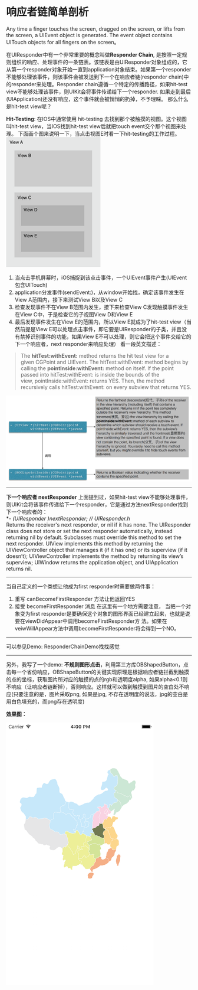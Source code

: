 响应者链简单剖析
=================

Any time a finger touches the screen, dragged on the screen, or lifts from the screen, a UIEvent object is generated. The event object contains UITouch objects for all fingers on the screen。  

在UIResponder中有一个非常重要的概念叫做**Responder Chain**, 是按照一定规则组织的响应、处理事件的一条链表。该链表是由UIResponder对象组成的，它从第一个responder对象开始一直到application对象结束。如果第一个responder不能够处理该事件，则该事件会被发送到下一个在响应者链(responder chain)中的responder来处理。Responder chain遵循一个特定的传播路径，如果hit-test view不能够处理该事件，则UIKit会将事件传递给下一个responder. 如果走到最后(UIApplication)还没有响应，这个事件就会被悄悄的扔掉，不予理睬。 那么什么是hit-test view呢？  

**Hit-Testing**: 在IOS中通常使用 hit-testing 去找到那个被触摸的视图。这个视图叫hit-test view，当IOS找到hit-test view后就把touch event交个那个视图来处理。
下面画个图来说明一下，当点击视图E时看一下hit-testing的工作过程。  
![](./images/1.png)     

1. 当点击手机屏幕时，iOS捕捉到该点击事件，一个UIEvent事件产生(UIEvent包含UITouch)
2. application分发事件(sendEvent:)，从window开始找，确定该事件发生在View A范围内，接下来测试View B以及View C
3. 检查发现事件不在View B范围内发生，接下来检查View C发现触摸事件发生在View C中，于是检查它的子视图View D和View E
4. 最后发现事件发生在View E的范围内，所以View E就成为了hit-test view（当然前提是View E可以处理点击事件，即它要是UIResponder的子类，并且没有禁掉识别事件的功能，如果View E不可以处理，则它会把这个事件交给它的下一个响应者，next responder来响应处理）
看一段英文描述：  

> The **hitTest:withEvent:** method returns the hit test view for a given CGPoint and UIEvent. The hitTest:withEvent: method begins by calling the **pointInside:withEvent:** method on itself. If the point passed into hitTest:withEvent: is inside the bounds of the view, pointInside:withEvent: returns YES. Then, the method recursively calls hitTest:withEvent: on every subview that returns YES.  

![](./images/2.png)

--------------------------------

**下一个响应者 nextResponder**
上面提到过，如果hit-test view不能够处理事件，则UIKit会将该事件传递给下一个responder，它是通过方法nextResponder找到下一个响应者的：  
**- (UIResponder *)nextResponder; // UIResponder.h**  
Returns the receiver's next responder, or nil if it has none.
The UIResponder class does not store or set the next responder automatically, instead returning nil by default. Subclasses must override this method to set the next responder. UIView implements this method by returning the UIViewController object that manages it (if it has one) or its superview (if it doesn’t); UIViewController implements the method by returning its view’s superview; UIWindow returns the application object, and UIApplication returns nil.

**************

当自己定义的一个类想让他成为first responder时需要做两件事：  
1. 重写 canBecomeFirstResponder 方法让他返回YES  
2. 接受 becomeFirstResponder 消息
在这里有一个地方需要注意， 当把一个对象变为first responder是要确保这个对象的图形界面已经建立起来，也就是说要在viewDidAppear中调用becomeFirstResponder方 法。如果在veiwWillAppear方法中调用becomeFirstResponder将会得到一个NO。

--------------------------------

可以参见Demo: ResponderChainDemo找找感觉

--------------------------------

另外，我写了一个demo: **不规则图形点击**，利用第三方库OBShapedButton，点击每一个省份响应，OBShapeButton的关键实现原理是根据响应者链拦截到触摸的点的坐标，获取图片所对应的触摸的点的rgb和透明度alpha, 如果alpha<0.1则不响应（让响应者链断掉），否则响应。这样就可以做到触摸到图片的空白处不响应(只要注意的是，图片采取png, 如果是jpg, 不存在透明度的说法，jpg的空白是用白色填充的，而png存在透明度)  

**效果图：**  

![](./images/3.png)
